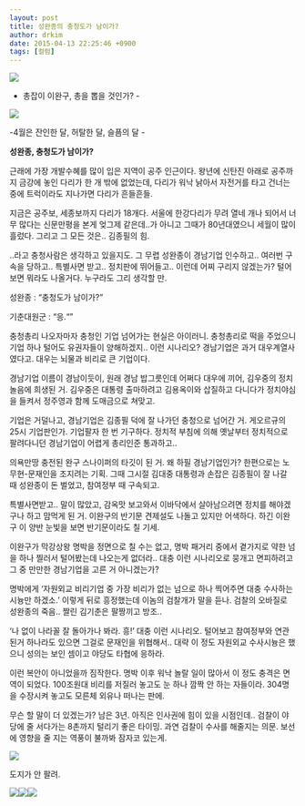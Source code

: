 ```yaml
---
layout: post
title: 성완종의 충청도가 남이가?
author: drkim
date: 2015-04-13 22:25:46 +0900
tags: [컬럼]
---
```


![](/files/attach/images/199/809/580/1234567.jpg) 

- 총잡이 이완구, 총을 뽑을 것인가? -

  


  



![](/files/attach/images/199/809/580/00000.jpg)   


-4월은 잔인한 달, 허탈한 달, 슬픔의 달 -

  


  


  


**성완종, 충청도가 남이가?** 

  


근래에 가장 개발수혜를 많이 입은 지역이 공주 인근이다. 왕년에 신탄진 아래로 공주까지 금강에 놓인 다리가 한 개 밖에 없었는데, 다리가 워낙 낡아서 자전거를 타고 건너는 중에 트럭이라도 지나가면 다리가 흔들흔들. 

  


지금은 공주보, 세종보까지 다리가 18개다. 서울에 한강다리가 무려 열네 개나 되어서 너무 많다는 신문만평을 본게 엊그제 같은데..가 아니고 그때가 80년대였으니 세월이 많이 흘렀다. 그리고 그 모든 것은.. 김종필의 힘. 

  


..라고 충청사람은 생각하고 있을지도. 그 무렵 성완종이 경남기업 인수하고.. 여러번 구속을 당하고.. 특별사면 받고.. 정치판에 뛰어들고.. 이런데 어찌 구리지 않겠는가? 털어보면 뭐라도 나올거다. 누구라도 그리 생각할 만. 

  


성완종 : “충청도가 남이가?”   
      
기춘대원군 : “응.“” 

  


충청총리 나오자마자 충청인 기업 넘어가는 현실은 아이러니. 충청총리로 떡을 주었으니 기업 하나 털어도 유권자들이 양해하겠지.. 이런 시나리오? 경남기업은 과거 대우계열사였다고. 대우는 뇌물과 비리로 큰 기업이다. 

  


경남기업 이름이 경남이듯이, 원래 경남 밥그릇인데 어쩌다 대우에 끼어, 김우중의 정치놀음에 희생된 거. 김우중은 대통령 출마하려고 김용옥이와 삽질하고 다니다가 정치야심을 들켜서 정주영과 함께 도매금으로 쳐맞고.

  


기업은 거덜나고, 경남기업은 김종필 덕에 잘 나가던 충청으로 넘어간 거. 게오르규의 25시 기업판인가. 기업팔자 한 번 기구하다. 정치적 부침에 의해 옛날부터 정치적으로 팔려다니던 경남기업이 어렵게 총리인준 통과하고.. 

  


의욕만땅 충전된 완구 스나이퍼의 타깃이 된 거. 왜 하필 경남기업인가? 한편으로는 노무현-문재인을 조지려는 기획. 그때 그시절 김대중 대통령과 손잡은 김종필이 잘 나갈 때 성완종이 돈 벌었고, 참여정부 때 구속되고. 

  


특별사면받고.. 말이 많았고, 감옥맛 보고와서 이바닥에서 살아남으려면 정치를 해야겠구나 하고 맘먹게 된 거. 이완구의 반기문 견제설도 나돌고 있지만 어색하다. 하긴 이완구 이 양반 눈빛을 보면 반기문이라도 칠 기세. 

  


이완구가 막강상왕 명박을 정면으로 칠 수는 없고, 명박 패거리 중에서 곁가지로 약한 넘을 하나 찔러서 털어봤는데 나오는게 없더라.. 대충 이런 시나리오로 뭉개고 면피하려고 그 중 만만한 경남기업을 고른 거 아니겠는가? 

  


명박에게 ‘자원외교 비리기업 중 가장 비리가 없는 넘으로 하나 찍어주면 대충 수사하는 시늉만 하겠소.’ 이렇게 뒤로 흥정했는데 이놈의 검찰개가 말을 듣나. 검찰의 오바질로 성완종의 죽음.. 짤린 김기춘은 팔짱끼고 방조.. 

  


‘나 없이 나라꼴 잘 돌아가나 봐라. 흥!’ 대충 이런 시나리오. 털어보고 참여정부와 연관된거 하나라도 있으면 그걸로 문재인을 위협해서.. 대략 이 정도 자원외교 수사시늉은 했으니 성의는 보인 셈이고 야당도 타협에 응하라. 

  


이런 복안이 아니었을까 짐작한다. 명박 이후 워낙 놀랄 일이 많아서 이 정도 충격은 면역이 되었다. 100조원대 비리를 저질러 놓고도 눈 하나 깜짝 안 하는 자들이라. 304명을 수장시켜 놓고도 모른체 외유나 떠나는 판에. 

  


무슨 할 말이 더 있겠는가? 남은 3년. 아직은 인사권에 힘이 있을 시점인데.. 검찰이 야당에 줄 서다가는 8촌까지 털리기 좋은 타이밍. 과연 검찰이 수사를 해줄지는 의문. 보선에 영향을 줄 지는 역풍이 불까봐 잠자코 있는게. 

  



 
![](/files/attach/images/199/809/580/sbsi_20150413193329177.jpg) 

  


도지가 안 팔려.

  



![](/files/attach/images/199/809/580/11136165_937131246326478_572305131480742254_o.jpg)![](/files/attach/images/199/809/580/kukminilbo_20150415134232535.jpeg)![](/files/attach/images/199/809/580/10845883_754497921330518_4570195978448001979_o.jpg)